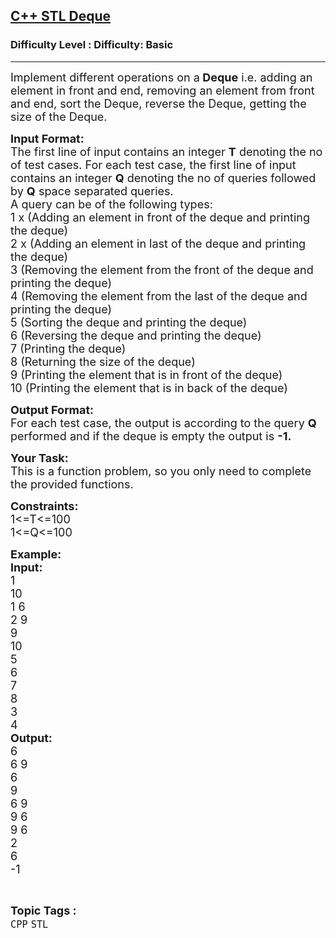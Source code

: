 <h2><a href="https://www.geeksforgeeks.org/problems/c-stl-deque/1?page=28&difficulty=Basic&status=unsolved,attempted&sortBy=accuracy">C++ STL Deque</a></h2><h3>Difficulty Level : Difficulty: Basic</h3><hr><div class="problems_problem_content__Xm_eO"><p><span style="font-size:18px">Implement different operations on a<strong> Deque</strong> i.e. adding an element in front and end, removing an element from front and end, sort the Deque, reverse the Deque, getting the size of the Deque.&nbsp;</span></p>

<p><span style="font-size:18px"><strong>Input Format:</strong><br>
The first line of input contains an integer&nbsp;<strong>T</strong>&nbsp;denoting the no of test cases. For each test case, the first line of input contains an integer&nbsp;<strong>Q</strong>&nbsp;denoting the no of queries followed by&nbsp;<strong>Q</strong>&nbsp;space separated queries.<br>
A query can be of the following types:<br>
1 x (Adding an element&nbsp;in front of the deque and printing the deque)<br>
2 x (Adding an element in last of the deque and printing the deque)<br>
3 (Removing the element from the front of the deque and printing the deque)<br>
4 (Removing the element from the last of the deque and printing the deque)<br>
5 (Sorting the deque and printing the deque)<br>
6 (Reversing the deque and printing the deque)<br>
7 (Printing the deque)<br>
8 (Returning the size of the deque)<br>
9 (Printing the element that is in front of the deque)<br>
10 (Printing the element that is in back of the deque)</span></p>

<p><span style="font-size:18px"><strong>Output Format:</strong><br>
For each test case, the output is according to the query <strong>Q</strong> performed and if the deque is empty the output is <strong>-1.</strong></span></p>

<p><span style="font-size:18px"><strong>Your Task:</strong><br>
This is a function problem, so you only need to complete the provided functions.</span></p>

<p><span style="font-size:18px"><strong>Constraints:</strong><br>
1&lt;=T&lt;=100<br>
1&lt;=Q&lt;=100</span></p>

<p><span style="font-size:18px"><strong>Example:<br>
Input:</strong><br>
1<br>
10<br>
1 6<br>
2 9<br>
9<br>
10<br>
5<br>
6<br>
7<br>
8<br>
3<br>
4<br>
<strong>Output:</strong><br>
6&nbsp;<br>
6 9&nbsp;<br>
6<br>
9<br>
6 9&nbsp;<br>
9 6&nbsp;<br>
9 6&nbsp;<br>
2<br>
6&nbsp;<br>
-1</span></p>
</div><br><p><span style=font-size:18px><strong>Topic Tags : </strong><br><code>CPP</code>&nbsp;<code>STL</code>&nbsp;